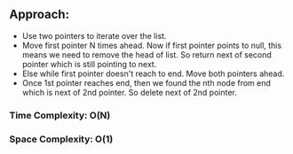 ## Approach:
* Use two pointers to iterate over the list.
* Move first pointer N times ahead. Now if first pointer points to null, this means we need to remove the head of list. So return next of second pointer which is still pointing to next.
* Else while first pointer doesn't reach to end. Move both pointers ahead.
* Once 1st pointer reaches end, then we found the nth node from end which is next of 2nd pointer. So delete next of 2nd pointer.
​
### Time Complexity: O(N)
### Space Complexity: O(1)